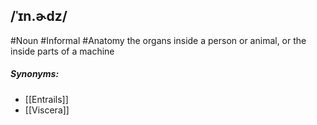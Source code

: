 ## /ˈɪn.ɚdz/  
#Noun  #Informal #Anatomy 
the organs inside a person or animal, or the inside parts of a machine

##### Synonyms:
- [[Entrails]]
- [[Viscera]]